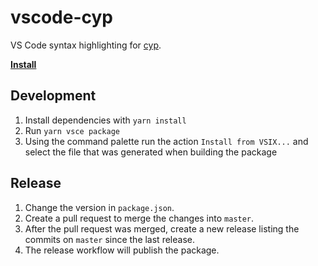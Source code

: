 # vscode-cyp

VS Code syntax highlighting for [cyp](https://github.com/lukasstevens/cyp).

[**Install**](https://marketplace.visualstudio.com/items?itemName=jonhue.vscode-cyp)

## Development

1. Install dependencies with `yarn install`
1. Run `yarn vsce package`
1. Using the command palette run the action `Install from VSIX...` and select the file that was generated when building the package

## Release

1. Change the version in `package.json`.
1. Create a pull request to merge the changes into `master`.
1. After the pull request was merged, create a new release listing the commits on `master` since the last release.
1. The release workflow will publish the package.
